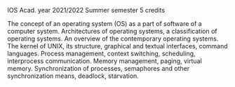 IOS Acad. year 2021/2022 Summer semester 5 credits

The concept of an operating system (OS) as a part of software of a computer system. Architectures of operating systems, a classification of operating systems. An overview of the contemporary operating systems. The kernel of UNIX, its structure, graphical and textual interfaces, command languages. Process management, context switching, scheduling, interprocess communication. Memory management, paging, virtual memory. Synchronization of processes, semaphores and other synchronization means, deadlock, starvation.